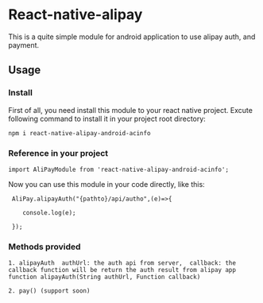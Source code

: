 # React-native-alipay

This is a quite simple module for android application to use alipay auth, and payment.

## Usage

### Install
First of all, you need install this module to your react native project. Excute following command to install it in your project root directory:

` npm i react-native-alipay-android-acinfo `


### Reference in your project

``` import AliPayModule from 'react-native-alipay-android-acinfo'; ```
    
Now you can use this module in your code directly, like this:

```  AliPay.alipayAuth("{pathto}/api/autho",(e)=>{  ```

```     console.log(e);   ```

```  }); ```
        

### Methods provided
``` 1. alipayAuth  authUrl: the auth api from server,  callback: the callback function will be return the auth result from alipay app ```
``` function alipayAuth(String authUrl, Function callback)  ```

``` 2. pay() (support soon) ```
